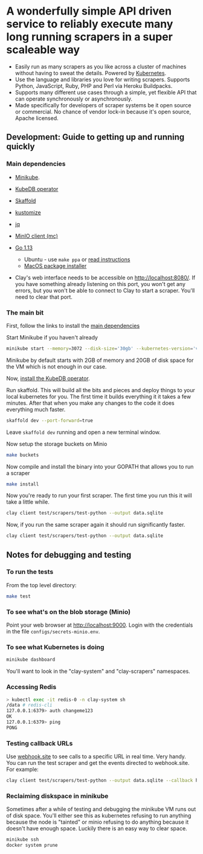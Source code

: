 # A wonderfully simple API driven service to reliably execute many long running scrapers in a super scaleable way

- Easily run as many scrapers as you like across a cluster of machines without having to sweat the details. Powered by [Kubernetes](https://kubernetes.io/).
- Use the language and libraries you love for writing scrapers. Supports Python, JavaScript, Ruby, PHP and Perl via Heroku Buildpacks.
- Supports many different use cases through a simple, yet flexible API that can operate synchronously or asynchronously.
- Made specifically for developers of scraper systems be it open source or commercial. No chance of vendor lock-in because it's open source, Apache licensed.

## Development: Guide to getting up and running quickly

### Main dependencies

- [Minikube](https://kubernetes.io/docs/setup/learning-environment/minikube/).
- [KubeDB operator](https://kubedb.com/docs/v0.13.0-rc.0/setup/install/)
- [Skaffold](https://skaffold.dev/docs/quickstart/)
- [kustomize](https://github.com/kubernetes-sigs/kustomize/blob/master/docs/INSTALL.md)
- [jq](https://stedolan.github.io/jq/)
- [MinIO client (mc)](https://min.io/download)
- [Go 1.13](https://golang.org/dl/)
  - Ubuntu - use `make ppa` or [read instructions](https://github.com/golang/go/wiki/Ubuntu)
  - [MacOS package installer](https://golang.org/doc/install#macos)

- Clay's web interface needs to be accessible on [http://localhost:8080/](http://localhost:8080/). If you have something already listening on this port, you won't get any errors, but you won't be able to connect to Clay to start a scraper. You'll need to clear that port.

### The main bit

First, follow the links to install the [main dependencies](main-dependencies)

Start Minikube if you haven't already

```bash
minikube start --memory=3072 --disk-size='30gb' --kubernetes-version='v1.15.2'
```

Minikube by default starts with 2GB of memory and 20GB of disk space for the VM which is not enough in
our case.

Now, [install the KubeDB operator](https://kubedb.com/docs/v0.13.0-rc.0/setup/install/).

Run skaffold. This will build all the bits and pieces and deploy things to your local kubernetes for you. The first time it builds everything it it takes a few minutes. After that when you make any changes to the code it does everything much faster.

```bash
skaffold dev --port-forward=true
```

Leave `skaffold dev` running and open a new terminal window.

Now setup the storage buckets on Minio

```bash
make buckets
```

Now compile and install the binary into your GOPATH that allows you to run a scraper

```bash
make install
```

Now you're ready to run your first scraper. The first time you run this it will take a little while.

```bash
clay client test/scrapers/test-python --output data.sqlite
```

Now, if you run the same scraper again it should run significantly faster.

```bash
clay client test/scrapers/test-python --output data.sqlite
```

## Notes for debugging and testing

### To run the tests

From the top level directory:

```bash
make test
```

### To see what's on the blob storage (Minio)

Point your web browser at [http://localhost:9000](http://localhost:9000). Login with the credentials in the file `configs/secrets-minio.env`.

### To see what Kubernetes is doing

```bash
minikube dashboard
```

You'll want to look in the "clay-system" and "clay-scrapers" namespaces.

### Accessing Redis

```bash
> kubectl exec -it redis-0 -n clay-system sh
/data # redis-cli
127.0.0.1:6379> auth changeme123
OK
127.0.0.1:6379> ping
PONG
```

### Testing callback URLs

Use [webhook.site](https://webhook.site) to see calls to a specific URL in real time. Very handy.
You can run the test scraper and get the events directed to webhook.site. For example:

```bash
clay client test/scrapers/test-python --output data.sqlite --callback https://webhook.site/#!/uuid-specific-to-you
```

### Reclaiming diskspace in minikube

Sometimes after a while of testing and debugging the minikube VM runs out of disk space. You'll either see this as kubernetes refusing to run anything because the node is "tainted" or minio refusing to do anything because it doesn't have enough space. Luckily there is an easy way to clear space.

```bash
minikube ssh
docker system prune
```
